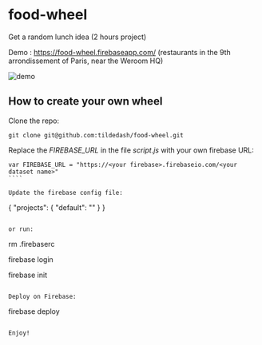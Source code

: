 # food-wheel
Get a random lunch idea (2 hours project)

Demo : https://food-wheel.firebaseapp.com/ (restaurants in the 9th arrondissement of Paris, near the Weroom HQ)

![demo](http://i.imgur.com/gDARtsB.png)

## How to create your own wheel

Clone the repo:

````
git clone git@github.com:tildedash/food-wheel.git
`````

Replace the _FIREBASE_URL_ in the file _script.js_ with your own firebase URL:

`````
var FIREBASE_URL = "https://<your firebase>.firebaseio.com/<your dataset name>"
````

Update the firebase config file:

`````
{
  "projects": {
    "default": "<your project name>"
  }
}

`````

or run:

`````

rm .firebaserc

firebase login

firebase init
````

Deploy on Firebase:

````
firebase deploy
`````

Enjoy!



